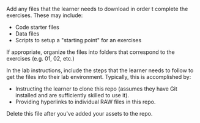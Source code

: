 Add any files that the learner needs to download in order t complete the exercises.
These may include:
- Code starter files
- Data files
- Scripts to setup a "starting point" for an exercises

If appropriate, organize the files into folders that correspond to the exercises (e.g. 01, 02, etc.)

In the lab instructions, include the steps that the learner needs to follow to get the files into their lab environment. Typically, this is accomplished by:
- Instructing the learner to clone this repo (assumes they have Git installed and are sufficiently skilled to use it).
- Providing hyperlinks to individual RAW files in this repo.

Delete this file after you've added your assets to the repo.